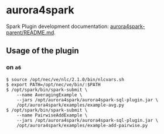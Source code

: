 # aurora4spark

Spark Plugin development documentation: [aurora4spark-parent/README.md](aurora4spark-parent/README.md).

## Usage of the plugin

### on `a6`

```
$ source /opt/nec/ve/nlc/2.1.0/bin/nlcvars.sh
$ export PATH=/opt/nec/ve/bin/:$PATH
$ /opt/spark/bin/spark-submit \
    --name AveragingExample \
    --jars /opt/aurora4spark/aurora4spark-sql-plugin.jar \
    /opt/aurora4spark/examples/example-avg.py
$ /opt/spark/bin/spark-submit \
    --name PairwiseAddExample \
    --jars /opt/aurora4spark/aurora4spark-sql-plugin.jar \
    /opt/aurora4spark/examples/example-add-pairwise.py
```
